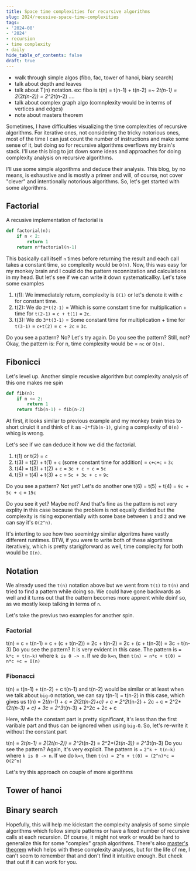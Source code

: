 ```yaml
---
title: Space time complexities for recursive algorithms
slug: 2024/recusive-space-time-complexities
tags:
- '2024-08'
- '2024'
- recursion
- time complexity
- daily
hide_table_of_contents: false
draft: true
---
```

- walk through simple algos (fibo, fac, tower of hanoi, biary search)<!-- truncate -->
- talk about depth and leaves
- talk about T(n) notation. ex: fibo is t(n) = t(n-1) + t(n-2) =~ 2*t(n-1) = 2*(2*t(n-2)) = 2^2*t(n-2) ....
- talk about complex graph algo (comnplexity would be in terms of vertices and edges)
- note about masters theorem

Sometimes, I have difficulties visualizing the time complexities of recursive algorithms. For iterative ones, not considering the tricky notorious ones, most of the time I can just count the number of instructions and make some sense of it, but doing so for recursive algorithms overflows my brain's stack.<!-- truncate --> I'll use this blog to jot down some ideas and approaches for doing complexity analysis on recursive algorithms.

I'll use some simple algorithms and deduce their analysis. This blog, by no means, is exhaustive and is mostly a primer and will, of course, not cover "clever" and intentionally notorious algorithms. So, let's get started with some algorithms.


## Factorial
A recusive implementation of factorial is
```python
def factorial(n):
    if n < 2:
        return 1
    return n*factorial(n-1)
```
This basically call itself `n` times before returning the result and each call takes a constant time, so complexity would be `O(n)`. Now, this was easy for my monkey brain and I could do the pattern reconnization and calculations in my head. But let's see if we can write it down systematicallky.
Let's take some examples
1. t(1): We immediately return, complexity is `O(1)` or let's denote it with `c` for constant time.
2. t(2): We do `2*t(2-1)` = Which is some constant time for multiplication + time for `t(2-1)` = `c + t(1)` = `2c`.
3. t(3): We do `3*t(3-1)` = Some constant time for multiplication + time for `t(3-1)` = `c+t(2)` = `c + 2c` = `3c`.

Do you see a pattern? No? Let's try again. Do you see the pattern? Still, not? Okay, the pattern is:
For n, time complexity would be = `nc` or `O(n)`.

## Fibonicci
Let's level up. Another simple recusive algorithm but complexity analysis of this one makes me spin
```python
def fib(n):
    if n <= 2:
        return 1
    return fib(n-1) + fib(n-2)
```
At first, it looks similar to previous example and my monkey brain tries to short ciruict it and think of it as `~2*fib(n-1)`, giving a complexity of `O(n)` - whicg is wrong.

Let's see if we can deduce it how we did the factorial.
1. t(1) or t(2) = `c`
2. t(3) = t(2) + t(1) + `c` (some constant time for addition) = `c+c+c` = `3c`
3. t(4) = t(3) + t(2) + `c` = `3c + c + c` = `5c`
4. t(5) = t(4) + t(3) + `c` = `5c + 3c + c` = `9c`

Do you see a pattern? Not yet? Let's do another one
t(6) = t(5) + t(4) = `9c + 5c + c` = `15c`

Do you see it yet? Maybe not? And that's fine as the pattern is not very explity in this case because the problem is not equally divided but the complexity is rising exponentially with some base between `1` and `2` and we can say it's `O(2^n)`.

It's interting to see how two seeminlgy similar algoritms have vastly different runtimes. BTW, if you were to write both of these algortihms iteratively, which is pretty starigjforward as well, time complecity for both would be `O(n)`.

## Notation
We already used the `t(n)` notation above but we went from `t(1)` to `t(n)` and tried to find a pattern while doing so. We could have gone backwards as well and it turns out that the oattern becomes more apprent while doinf so, as we mostly keep talking in terms of `n`.

Let's take the previus two examples for another spin.
### Factorial
t(n) = c + t(n-1) = c + (c + t(n-2)) = 2c + t(n-2) = 2c + (c + t(n-3)) = 3c + t(n-3)
Do you see the pattern? It is very evident in this case. The pattern is = `k*c + t(n-k)` where `k is 0 -> n`. If we do `k=n`, then `t(n) = n*c + t(0) = n*c +c = O(n)`

### Fibonacci
t(n) = t(n-1) + t(n-2) + c
t(n-1) and t(n-2) would be similar or at least when we talk about `big-O` notation, we can say t(n-1) = t(n-2) in this case, which gives us
t(n) = 2*t(n-1) + c = 2*(2*t(n-2)+c) + c = 2^2*t(n-2) + 2c + c
= 2^2*(2*t(n-3) + c) + 3c = 2^3*t(n-3) + 2^2c +  2c + c

Here, while the constant part is pretty significant, it's less than the first varibale part and thus can be ignored when using `big-O`. So, let's re-write it without the constant part

t(n) = 2*t(n-1) = 2*(2*t(n-2)) = 2^2*t(n-2) = 2^2*(2*t(n-3)) = 2^3*t(n-3)
Do you see the pattern? Again, it's very explicit. The pattern is = `2^k + t(n-k)` where `k is 0 -> n`. If we do `k=n`, then `t(n) = 2^n + t(0) = (2^n)*c = O(2^n)`

Let's try this approach on couple of more algorithms
## Tower of hanoi

## Binary search


Hopefully, this will help me kickstart the complexity analysis of some simple algorithms which follow simple patterns or have a fixed number of recursive calls at each recursion. Of course, it might not work or would be hard to generalize this for some "complex" graph algorithms. There's also [master's theorem](https://en.wikipedia.org/wiki/Master_theorem_(analysis_of_algorithms)) which helps with these complexity analyses, but for the life of me, I can't seem to remember that and don't find it intuitive enough. But check that out if it can work for you.

